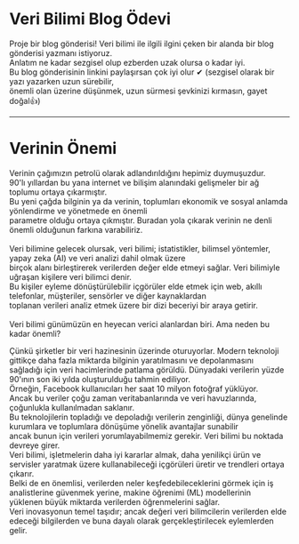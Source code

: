 # Veri Bilimi Blog Ödevi
Proje bir blog gönderisi! Veri bilimi ile ilgili ilgini çeken bir alanda bir blog gönderisi yazmanı istiyoruz.<br/>
Anlatım ne kadar sezgisel olup ezberden uzak olursa o kadar iyi. <br/>
Bu blog gönderisinin linkini paylaşırsan çok iyi olur ✔ (sezgisel olarak bir yazı yazarken uzun sürebilir, <br/>
önemli olan üzerine düşünmek, uzun sürmesi şevkinizi kırmasın, gayet doğal👍)<br/>

---
<h1>Verinin Önemi </h1>
Verinin çağımızın petrolü olarak adlandırıldığını hepimiz duymuşuzdur. <br/>
90'lı yıllardan bu yana internet ve bilişim alanındaki gelişmeler bir ağ toplumu ortaya çıkarmıştır.<br/>
Bu yeni çağda bilginin ya da verinin, toplumları ekonomik ve sosyal anlamda yönlendirme ve yönetmede en önemli <br/>
parametre olduğu ortaya çıkmıştır. Buradan yola çıkarak verinin ne denli önemli olduğunun farkına varabiliriz.<br/>
<br>
Veri bilimine gelecek olursak, veri bilimi; istatistikler, bilimsel yöntemler, yapay zeka (AI) ve veri analizi dahil olmak üzere<br/>
birçok alanı birleştirerek verilerden değer elde etmeyi sağlar. Veri bilimiyle uğraşan kişilere veri bilimci denir. <br/>
Bu kişiler eyleme dönüştürülebilir içgörüler elde etmek için web, akıllı telefonlar, müşteriler, sensörler ve diğer kaynaklardan <br/>
toplanan verileri analiz etmek üzere bir dizi beceriyi bir araya getirir.<br/>
<br/>
Veri bilimi günümüzün en heyecan verici alanlardan biri. Ama neden bu kadar önemli?<br/>

Çünkü şirketler bir veri hazinesinin üzerinde oturuyorlar. Modern teknoloji gittikçe daha fazla miktarda bilginin yaratılmasını ve depolanmasını<br/>
sağladığı için veri hacimlerinde patlama görüldü. Dünyadaki verilerin yüzde 90'ının son iki yılda oluşturulduğu tahmin ediliyor.<br/>
Örneğin, Facebook kullanıcıları her saat 10 milyon fotoğraf yüklüyor.<br/>
Ancak bu veriler çoğu zaman veritabanlarında ve veri havuzlarında, çoğunlukla kullanılmadan saklanır.<br/>
Bu teknolojilerin topladığı ve depoladığı verilerin zenginliği, dünya genelinde kurumlara ve toplumlara dönüşüme yönelik avantajlar sunabilir<br/>
ancak bunun için verileri yorumlayabilmemiz gerekir. Veri bilimi bu noktada devreye girer.<br/>
Veri bilimi, işletmelerin daha iyi kararlar almak, daha yenilikçi ürün ve servisler yaratmak üzere kullanabileceği içgörüleri üretir ve trendleri ortaya çıkarır.<br/>
Belki de en önemlisi, verilerden neler keşfedebileceklerini görmek için iş analistlerine güvenmek yerine, makine öğrenimi (ML) modellerinin<br/>
yüklenen büyük miktarda verilerden öğrenmelerini sağlar.<br/>
Veri inovasyonun temel taşıdır; ancak değeri veri bilimcilerin verilerden elde edeceği bilgilerden ve buna dayalı olarak gerçekleştirilecek eylemlerden gelir.

